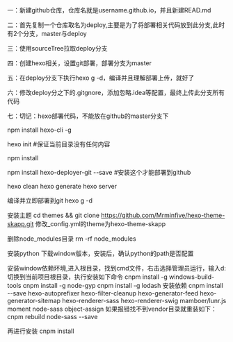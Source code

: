 一：新建github仓库，仓库名就是username.github.io，并且新建READ.md

二：首先复制一个仓库取名为deploy,主要是为了将部署相关代码放到此分支,此时有2个分支，master与deploy

三：使用sourceTree拉取deploy分支

四：创建hexo相关，设置git部署，部署分支为master

五：在deploy分支下执行hexo g -d，编译并且理解部署上传，就好了

六：修改deploy分之下的.gitgnore，添加忽略.idea等配置，最终上传此分支所有代码

七：切记：hexo部署代码，不能放在github的master分支下


npm install hexo-cli -g   

hexo init #保证当前目录没有任何内容

npm install   


npm install hexo-deployer-git --save  #安装这个才能部署到github


hexo clean
hexo generate
hexo server

编译并立即部署到git
hexo g -d


安装主题
cd themes && git clone https://github.com/Mrminfive/hexo-theme-skapp.git
修改_config.yml的theme为hexo-theme-skapp

删除node_modules目录
rm -rf node_modules

安装python 下载window版本，安装后，确认python的path是否配置

安装window依赖环境,进入根目录，找到cmd文件，右击选择管理员运行，输入d:切换到当前项目根目录，执行安装如下命令
cnpm install -g windows-build-tools
cnpm install -g node-gyp
cnpm install -g lodash
安装依赖
cnpm install --save hexo-autoprefixer hexo-filter-cleanup hexo-generator-feed hexo-generator-sitemap hexo-renderer-sass hexo-renderer-swig mamboer/lunr.js moment node-sass object-assign
如果报错找不到vendor目录就重装如下：
cnpm rebuild node-sass --save

再进行安装
cnpm install 





